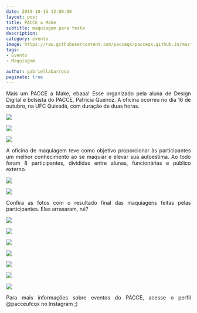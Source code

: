```yaml
---
date: 2019-10-16 12:00:00
layout: post
title: PACCE a Make
subtitle: maquiagem para festa
description: 
category: evento
image: https://raw.githubusercontent.com/pacceqx/pacceqx.github.io/master/assets/pic/2019-10-16/capa.png
tags:
- Evento
- Maquiagem

author: gabriellabarroso
paginate: true
---
```

<p style="text-align: justify">
Mais um PACCE a Make, ebaaa! Esse organizado pela aluna de Design Digital e bolsista do PACCE, Patricia Queiroz. A oficina ocorreu no dia 16 de outubro, na UFC Quixadá, com duração de duas horas.
</p>

![](https://raw.githubusercontent.com/pacceqx/pacceqx.github.io/master/assets/pic/2019-10-16/8.png)

![](https://raw.githubusercontent.com/pacceqx/pacceqx.github.io/master/assets/pic/2019-10-16/12.png)

![](https://raw.githubusercontent.com/pacceqx/pacceqx.github.io/master/assets/pic/2019-10-16/9.png)

<p style="text-align: justify">
A oficina de maquiagem teve como objetivo proporcionar às participantes um melhor conhecimento ao se maquiar e elevar sua autoestima. Ao todo foram 8 participantes, divididas entre alunas, funcionárias e público externo. 
 </p>

![](https://raw.githubusercontent.com/pacceqx/pacceqx.github.io/master/assets/pic/2019-10-16/11.png)

![](https://raw.githubusercontent.com/pacceqx/pacceqx.github.io/master/assets/pic/2019-10-16/10.png)

<p style="text-align: justify">
Confira as fotos com o resultado final das maquiagens feitas pelas participantes. Elas arrasaram, né?
</p>

![](https://raw.githubusercontent.com/pacceqx/pacceqx.github.io/master/assets/pic/2019-10-16/1.png)

![](https://raw.githubusercontent.com/pacceqx/pacceqx.github.io/master/assets/pic/2019-10-16/6.png)

![](https://raw.githubusercontent.com/pacceqx/pacceqx.github.io/master/assets/pic/2019-10-16/3.png)

![](https://raw.githubusercontent.com/pacceqx/pacceqx.github.io/master/assets/pic/2019-10-16/4.png)

![](https://raw.githubusercontent.com/pacceqx/pacceqx.github.io/master/assets/pic/2019-10-16/7.png)

![](https://raw.githubusercontent.com/pacceqx/pacceqx.github.io/master/assets/pic/2019-10-16/2.png)

![](https://raw.githubusercontent.com/pacceqx/pacceqx.github.io/master/assets/pic/2019-10-16/5.png)


<p style="text-align: justify">
Para mais informações sobre eventos do PACCE, acesse o perfil @pacceufcqx no Instagram ;)
</p>
